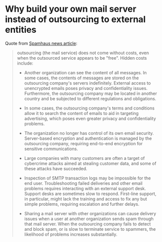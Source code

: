 # Why build your own mail server instead of outsourcing to external entities

Quote from [Spamhaus news article](http://www.spamhaus.org/news/article/719/a-survival-guide-for-the-small-mail-server):

> outsourcing (the mail service) does not come without costs, even when the
> outsourced service appears to be "free". Hidden costs include:
>
> * Another organization can see the content of all messages. In some cases,
>   the contents of messages are stored on the outsourcing company's servers
>   indefinitely. External access to unencrypted emails poses privacy and
>   confidentiality issues. Furthermore, the outsourcing company may be located
>   in another country and be subjected to different regulations and obligations.
>
> * In some cases, the outsourcing company's terms and conditions allow it to
>   search the content of emails to aid in targeting advertising, which poses
>   even greater privacy and confidentiality problems.
>
> * The organization no longer has control of its own email security.
>   Server-based encryption and authentication is managed by the outsourcing
>   company, requiring end-to-end encryption for sensitive communications.
>
> * Large companies with many customers are often a target of cybercrime
>   attacks aimed at stealing customer data, and some of these attacks have
>   succeeded.
>
> * Inspection of SMTP transaction logs may be impossible for the end user.
>   Troubleshooting failed deliveries and other email problems requires
>   interacting with an external support desk. Support desks are sometimes
>   slow to respond. First-line support, in particular, might lack the
>   training and access to fix any but simple problems, requiring escalation
>   and further delays.
>
> * Sharing a mail server with other organizations can cause delivery issues
>   when a user at another organization sends spam through that mail server.
>   When the outsourcing company fails to detect and block spam, or is slow to
>   terminate service to spammers, the likelihood of problems increases
>   substantially.
